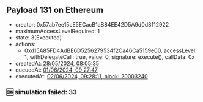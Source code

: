 ## Payload 131 on Ethereum

- creator: 0x57ab7ee15cE5ECacB1aB84EE42D5A9d0d8112922
- maximumAccessLevelRequired: 1
- state: 3(Executed)
- actions:
  - [0xd15A85FD4AdBE6D5256279534f2Ca46Ca5159e00](https://etherscan.io/tx/0xd15A85FD4AdBE6D5256279534f2Ca46Ca5159e00), accessLevel: 1, withDelegateCall: true, value: 0, signature: execute(), callData: 0x
- createdAt: [28/05/2024, 08:05:35](https://etherscan.io/tx/0xc35ccf21439da81284256329af091c91fbf4f33cd2a1192b19553f092982a9e3)
- queuedAt: [01/06/2024, 09:27:47](https://etherscan.io/tx/0xe0c9a6680b7e755ea6cccb9daa13bb375a8da4df317702639a990b81e8defe27)
- executedAt: [02/06/2024, 09:28:11, block: 20003240](https://etherscan.io/tx/0xb433d36a95f36c73881ddcff8d63d055ffec9cd9bac8668be23b12feecde09f0)

### :sos: simulation failed: 33
